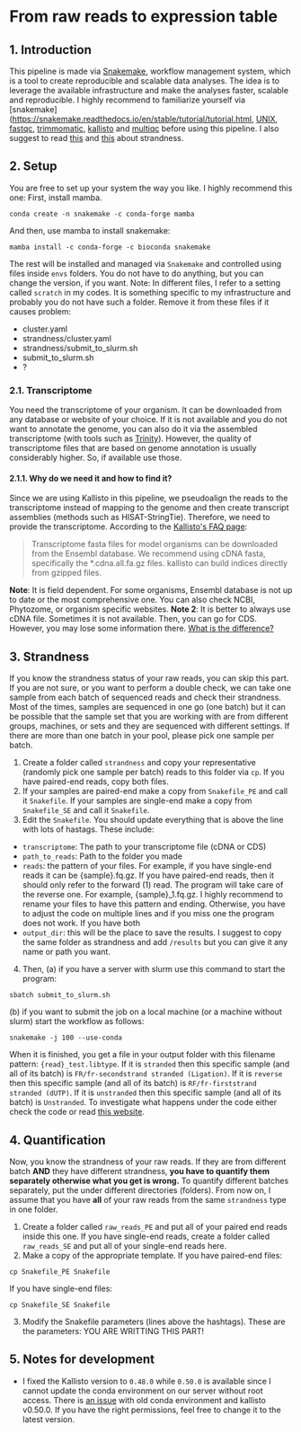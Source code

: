 # From raw reads to expression table

## 1. Introduction

This pipeline is made via [Snakemake](https://snakemake.readthedocs.io/en/stable/), workflow management system, which is a tool to create reproducible and scalable data analyses. The idea is to leverage the available infrastructure and make the analyses faster, scalable and reproducible. I highly recommend to familiarize yourself via [snakemake](https://snakemake.readthedocs.io/en/stable/tutorial/tutorial.html, [UNIX](https://swcarpentry.github.io/shell-novice/), [fastqc](https://www.bioinformatics.babraham.ac.uk/projects/fastqc/), [trimmomatic](https://github.com/usadellab/Trimmomatic), [kallisto](https://pachterlab.github.io/kallisto/) and [multiqc](https://multiqc.info/) before using this pipeline. I also suggest to read [this](https://rnabio.org/module-09-appendix/0009/12/01/StrandSettings/) and [this](https://littlebitofdata.com/en/2017/08/strandness_in_rnaseq/) about strandness.

## 2. Setup

You are free to set up your system the way you like. I highly recommend this one:
First, install mamba.
```
conda create -n snakemake -c conda-forge mamba
```
And then, use mamba to install snakemake:
```
mamba install -c conda-forge -c bioconda snakemake
```
The rest will be installed and managed via `Snakemake` and controlled using files inside `envs` folders. You do not have to do anything, but you can change the version, if you want. 
Note: In different files, I refer to a setting called `scratch` in my codes. It is something specific to my infrastructure and probably you do not have such a folder. Remove it from these files if it causes problem:
- cluster.yaml
- strandness/cluster.yaml
- strandness/submit_to_slurm.sh
- submit_to_slurm.sh
- ?

### 2.1. Transcriptome 
You need the transcriptome of your organism. It can be downloaded from any database or website of your choice. If it is not available and you do not want to annotate the genome, you can also do it via the assembled transcriptome (with tools such as [Trinity](https://github.com/trinityrnaseq/trinityrnaseq/wiki)). However, the quality of transcriptome files that are based on genome annotation is usually considerably higher. So, if available use those.

#### 2.1.1. Why do we need it and how to find it?

Since we are using Kallisto in this pipeline, we pseudoalign the reads to the transcriptome instead of mapping to the genome and then create transcript assemblies (methods such as HISAT-StringTie). Therefore, we need to provide the transcriptome. According to the [Kallisto's FAQ page](https://pachterlab.github.io/kallisto/faq):

> Transcriptome fasta files for model organisms can be downloaded from the Ensembl database. We recommend using cDNA fasta, specifically the *.cdna.all.fa.gz files. kallisto can build indices directly from gzipped files.

**Note**: It is field dependent. For some organisms, Ensembl database is not up to date or the most comprehensive one. You can also check NCBI, Phytozome, or organism specific websites.
**Note 2**: It is better to always use cDNA file. Sometimes it is not available. Then, you can go for CDS. However, you may lose some information there. [What is the difference?](https://biology.stackexchange.com/questions/11377/difference-between-cds-and-cdna)

## 3. Strandness

If you know the strandness status of your raw reads, you can skip this part. If you are not sure, or you want to perform a double check, we can take one sample from each batch of sequenced reads and check their strandness. Most of the times, samples are sequenced in one go (one batch) but it can be possible that the sample set that you are working with are from different groups, machines, or sets and they are sequenced with different settings. If there are more than one batch in your pool, please pick one sample per batch.

1. Create a folder called `strandness` and copy your representative (randomly pick one sample per batch) reads to this folder via `cp`. If you have paired-end reads, copy both files.
2. If your samples are paired-end make a copy from `Snakefile_PE` and call it `Snakefile`. If your samples are single-end make a copy from `Snakefile_SE` and call it `Snakefile`.
3. Edit the `Snakefile`. You should update everything that is above the line with lots of hastags. These include:
- `transcriptome`: The path to your transcriptome file (cDNA or CDS)
- `path_to_reads`: Path to the folder you made
- `reads`: the pattern of your files. For example, if you have single-end reads it can be {sample}.fq.gz. If you have paired-end reads, then it should only refer to the forward (1) read. The program will take care of the reverse one. For example, {sample}_1.fq.gz. I highly recommend to rename your files to have this pattern and ending. Otherwise, you have to adjust the code on multiple lines and if you miss one the program does not work. If you have both 
- `output_dir`: this will be the place to save the results. I suggest to copy the same folder as strandness and add `/results` but you can give it any name or path you want.
4. Then,
(a) if you have a server with slurm use this command to start the program:
```
sbatch submit_to_slurm.sh
```
(b) if you want to submit the job on a local machine (or a machine without slurm) start the workflow as follows:
```
snakemake -j 100 --use-conda
```

When it is finished, you get a file in your output folder with this filename pattern: `{read}_test.libtype`. If it is `stranded` then this specific sample (and all of its batch) is `FR/fr-secondstrand stranded (Ligation)`. If it is `reverse` then this specific sample (and all of its batch) is `RF/fr-firststrand stranded (dUTP)`. If it is `unstranded` then this specific sample (and all of its batch) is `Unstranded`. To investigate what happens under the code either check the code or read [this website](https://littlebitofdata.com/en/2017/08/strandness_in_rnaseq/).

## 4. Quantification

Now, you know the strandness of your raw reads. If they are from different batch **AND** they have different strandness, **you have to quantify them separately otherwise what you get is wrong.** To quantify different batches separately, put the under different directories (folders). From now on, I assume that you have **all** of your raw reads from the same `strandness` type in one folder.

1. Create a folder called `raw_reads_PE` and put all of your paired end reads inside this one. If you have single-end reads, create a folder called `raw_reads_SE` and put all of your single-end reads here.
2. Make a copy of the appropriate template. If you have paired-end files:
```
cp Snakefile_PE Snakefile
```
If you have single-end files:
```
cp Snakefile_SE Snakefile
```
3. Modify the Snakefile parameters (lines above the hashtags). These are the parameters:
YOU ARE WRITTING THIS PART!

## 5. Notes for development

- I fixed the Kallisto version to `0.48.0` while `0.50.0` is available since I cannot update the conda environment on our server without root access. There is [an issue](https://github.com/pachterlab/kallisto/issues/399) with old conda environment and kallisto v0.50.0. If you have the right permissions, feel free to change it to the latest version.

